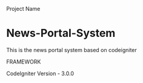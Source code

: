 Project Name 
# News-Portal-System
This is the news portal system based on codeigniter

FRAMEWORK

CodeIgniter
Version - 3.0.0
